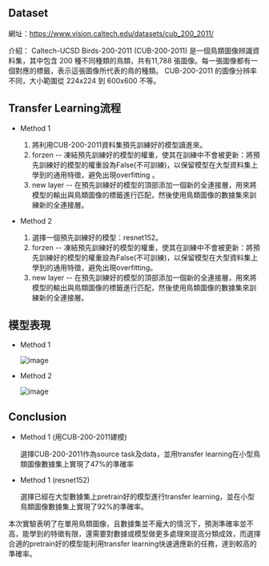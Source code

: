 ## Dataset

網址：https://www.vision.caltech.edu/datasets/cub_200_2011/

介紹：
Caltech-UCSD Birds-200-2011 (CUB-200-2011) 是一個鳥類圖像辨識資料集，其中包含 200 種不同種類的鳥類，共有11,788 張圖像。每一張圖像都有一個對應的標籤，表示這張圖像所代表的鳥的種類。
CUB-200-2011 的圖像分辨率不同，大小範圍從 224x224 到 600x600 不等。

## Transfer Learning流程
- Method 1

  1. 將利用CUB-200-2011資料集預先訓練好的模型讀進來。
  2. forzen -- 凍結預先訓練好的模型的權重，使其在訓練中不會被更新：將預先訓練好的模型的權重設為False(不可訓練)，以保留模型在大型資料集上學到的通用特徵，避免出現overfitting 。
  3. new layer -- 在預先訓練好的模型的頂部添加一個新的全連接層，用來將模型的輸出與鳥類圖像的標籤進行匹配，然後使用鳥類圖像的數據集來訓練新的全連接層。
- Method 2

  1. 選擇一個預先訓練好的模型：resnet152。
  2. forzen -- 凍結預先訓練好的模型的權重，使其在訓練中不會被更新：將預先訓練好的模型的權重設為False(不可訓練)，以保留模型在大型資料集上學到的通用特徵，避免出現overfitting。
  3. new layer -- 在預先訓練好的模型的頂部添加一個新的全連接層，用來將模型的輸出與鳥類圖像的標籤進行匹配，然後使用鳥類圖像的數據集來訓練新的全連接層。

## 模型表現
- Method 1

  ![image](https://github.com/yy1200/Bird-Classification-using-Transfer-Learning/assets/92247082/ef59bd2f-a931-48c0-a6f0-5ea15a63e05d)
- Method 2
  
  ![image](https://github.com/yy1200/Bird-Classification-using-Transfer-Learning/assets/92247082/90c69601-1bdf-455a-93ea-61f80861c76b)

## Conclusion
- Method 1 (用CUB-200-2011建模)

  選擇CUB-200-2011作為source task及data，並用transfer learning在小型鳥類圖像數據集上實現了47%的準確率
- Method 1 (resnet152)

  選擇已經在大型數據集上pretrain好的模型進行transfer learning，並在小型鳥類圖像數據集上實現了92%的準確率。

本次實驗表明了在單用鳥類圖像，且數據集並不龐大的情況下，預測準確率並不高，能學到的特徵有限，還需要對數據或模型做更多處理來提高分類成效，而選擇合適的pretrain好的模型能利用transfer learning快速適應新的任務，達到較高的準確率。




